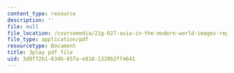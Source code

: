 ```yaml
---
content_type: resource
description: ''
file: null
file_location: /coursemedia/21g-027-asia-in-the-modern-world-images-representations-fall-2016/3d8f72b1634b857ae8181320b2ff4641_Fg6W-rcCTlc.pdf
file_type: application/pdf
resourcetype: Document
title: 3play pdf file
uid: 3d8f72b1-634b-857a-e818-1320b2ff4641
---
```

